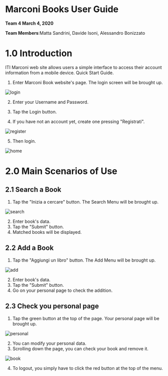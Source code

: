 # Marconi Books User Guide

**Team 4 March 4, 2020**

**Team Members**:Matta Sandrini, Davide Isoni, Alessandro Bonizzato


# 1.0 Introduction

ITI Marconi web site allows users a simple interface to access their account information from a mobile device. Quick Start Guide.

1. Enter Marconi Book website&#39;s page. The login screen will be brought up.

![login](/marconibooksimage/login.png)

2. Enter your Username and Password.

3. Tap the Login button.

4. If you have not an account yet, create one pressing &quot;Registrati&quot;.

![register](/marconibooksimage/register.png)

5. Then login.

![home](/marconibooksimage/home.png)


# 2.0 Main Scenarios of Use


## 2.1 Search a Book

1. Tap the &quot;Inizia a cercare&quot; button. The Search Menu will be brought up.

![search](/marconibooksimage/search.png)

2. Enter book&#39;s data.
3. Tap the &quot;Submit&quot; button.
4. Matched books will be displayed.


## 2.2 Add a Book

1. Tap the &quot;Aggiungi un libro&quot; button. The Add Menu will be brought up.

![add](/marconibooksimage/add.png)

2. Enter book&#39;s data.
3. Tap the &quot;Submit&quot; button.
4. Go on your personal page to check the addition.


## 2.3 Check you personal page

1. Tap the green button at the top of the page. Your personal page will be brought up.

![personal](/marconibooksimage/personal.png)

2. You can modify your personal data.
3. Scrolling down the page, you can check your book and remove it.

![book](/marconibooksimage/book.png)

4. To logout, you simply have to click the red button at the top of the menu.
